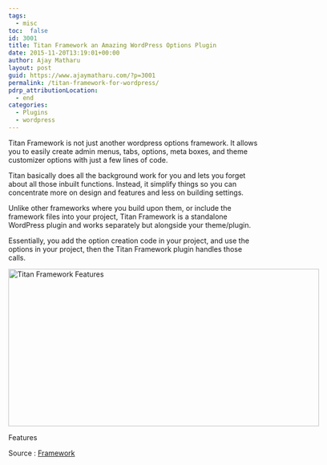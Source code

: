 ```yaml
---
tags: 
  - misc
toc:  false
id: 3001
title: Titan Framework an Amazing WordPress Options Plugin
date: 2015-11-20T13:19:01+00:00
author: Ajay Matharu
layout: post
guid: https://www.ajaymatharu.com/?p=3001
permalink: /titan-framework-for-wordpress/
pdrp_attributionLocation:
  - end
categories:
  - Plugins
  - wordpress
---
```

Titan Framework is not just another wordpress options framework. It allows you to easily create admin menus, tabs, options, meta boxes, and theme customizer options with just a few lines of code.

Titan basically does all the background work for you and lets you forget about all those inbuilt functions. Instead, it simplify things so you can concentrate more on design and features and less on building settings.

Unlike other frameworks where you build upon them, or include the framework files into your project, Titan Framework is a standalone WordPress plugin and works separately but alongside your theme/plugin.

Essentially, you add the option creation code in your project, and use the options in your project, then the Titan Framework plugin handles those calls.

<div id="attachment_3002" style="width: 630px" class="wp-caption alignnone">
  <a href="https://www.titanframework.net/" target="_blank"><img class="wp-image-3002 size-large" src="https://blog.ajaymatharu.com/wp-content/uploads/2015/11/TitanFX-1024x519.png" alt="Titan Framework Features" width="620" height="314" srcset="https://blog.ajaymatharu.com/wp-content/uploads/2015/11/TitanFX-300x152.png 300w, https://blog.ajaymatharu.com/wp-content/uploads/2015/11/TitanFX-1024x519.png 1024w, https://blog.ajaymatharu.com/wp-content/uploads/2015/11/TitanFX.png 1052w" sizes="(max-width: 620px) 100vw, 620px" /></a>
  
  <p class="wp-caption-text">
    Features
  </p>
</div>

Source : <a href="https://www.titanframework.net/" target="_blank">Framework</a>

&nbsp;
